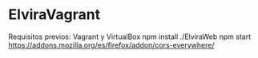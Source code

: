 # ElviraVagrant

Requisitos previos: Vagrant y VirtualBox 
npm install ./ElviraWeb
npm start
https://addons.mozilla.org/es/firefox/addon/cors-everywhere/
